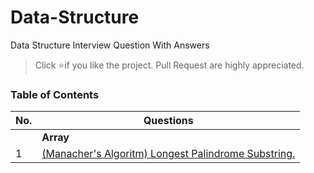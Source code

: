 # Data-Structure

Data Structure Interview Question With Answers

> Click :star:if you like the project. Pull Request are highly appreciated.

### Table of Contents

| No. | Questions                                                                                                                                                                           |
| --- | ----------------------------------------------------------------------------------------------------------------------------------------------------------------------------------- |
|     | **Array**                                                                                                                                                                           |
| 1   | [(Manacher's Algoritm) Longest Palindrome Substring. ](<https://github.com/code-wiki/Data-Structure/blob/master/Array/(Manacher's%20Algoritm)Longest%20Palindromic%20Substring.py>) |
